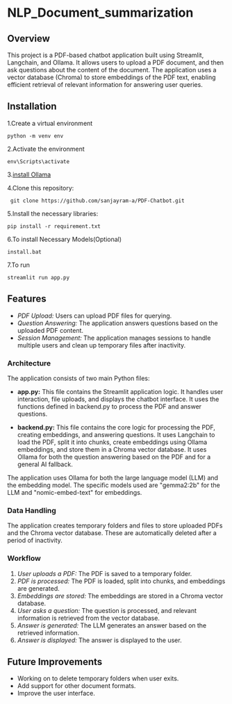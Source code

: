 # NLP_Document_summarization

## Overview

This project is a PDF-based chatbot application built using Streamlit, Langchain, and Ollama. It allows users to upload a PDF document, and then ask questions about the content of the document. The application uses a vector database (Chroma) to store embeddings of the PDF text, enabling efficient retrieval of relevant information for answering user queries.

## Installation

1.Create a virtual environment
```
python -m venv env
```
2.Activate the environment
```
env\Scripts\activate
```
3.[install Ollama](https://ollama.com/)

4.Clone this repository:
```
 git clone https://github.com/sanjayram-a/PDF-Chatbot.git
```
5.Install the necessary libraries:
```
pip install -r requirement.txt
```
6.To install Necessary Models(Optional)
 ``` 
 install.bat
 ```
7.To run
```
streamlit run app.py
```

## Features

* *PDF Upload:* Users can upload PDF files for querying.
* *Question Answering:*  The application answers questions based on the uploaded PDF content.
* *Session Management:*  The application manages sessions to handle multiple users and clean up temporary files after inactivity.



### Architecture

The application consists of two main Python files:

* **app.py:** This file contains the Streamlit application logic. It handles user interaction, file uploads, and displays the chatbot interface.  It uses the functions defined in backend.py to process the PDF and answer questions.

* **backend.py:** This file contains the core logic for processing the PDF, creating embeddings, and answering questions. It uses Langchain to load the PDF, split it into chunks, create embeddings using Ollama embeddings, and store them in a Chroma vector database.  It uses Ollama for both the question answering based on the PDF and for a general AI fallback.

The application uses Ollama for both the large language model (LLM) and the embedding model.  The specific models used are "gemma2:2b" for the LLM and "nomic-embed-text" for embeddings.

### Data Handling

The application creates temporary folders and files to store uploaded PDFs and the Chroma vector database. These are automatically deleted after a period of inactivity.

### Workflow

1. *User uploads a PDF:* The PDF is saved to a temporary folder.
2. *PDF is processed:* The PDF is loaded, split into chunks, and embeddings are generated.
3. *Embeddings are stored:* The embeddings are stored in a Chroma vector database.
4. *User asks a question:* The question is processed, and relevant information is retrieved from the vector database.
5. *Answer is generated:* The LLM generates an answer based on the retrieved information.
6. *Answer is displayed:* The answer is displayed to the user.


## Future Improvements

* Working on to delete temporary folders when user exits. 
* Add support for other document formats.
* Improve the user interface.
